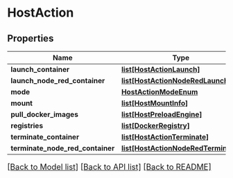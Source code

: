 # HostAction

## Properties
Name | Type | Description | Notes
------------ | ------------- | ------------- | -------------
**launch_container** | [**list[HostActionLaunch]**](HostActionLaunch.md) |  | [optional] 
**launch_node_red_container** | [**list[HostActionNodeRedLaunch]**](HostActionNodeRedLaunch.md) |  | [optional] 
**mode** | [**HostActionModeEnum**](HostActionModeEnum.md) |  | [optional] 
**mount** | [**list[HostMountInfo]**](HostMountInfo.md) |  | [optional] 
**pull_docker_images** | [**list[HostPreloadEngine]**](HostPreloadEngine.md) |  | [optional] 
**registries** | [**list[DockerRegistry]**](DockerRegistry.md) |  | [optional] 
**terminate_container** | [**list[HostActionTerminate]**](HostActionTerminate.md) |  | [optional] 
**terminate_node_red_container** | [**list[HostActionNodeRedTerminate]**](HostActionNodeRedTerminate.md) |  | [optional] 

[[Back to Model list]](../README.md#documentation-for-models) [[Back to API list]](../README.md#documentation-for-api-endpoints) [[Back to README]](../README.md)

<style>
     p, ul, ol, li { font-size: 18px !important;}
</style>


